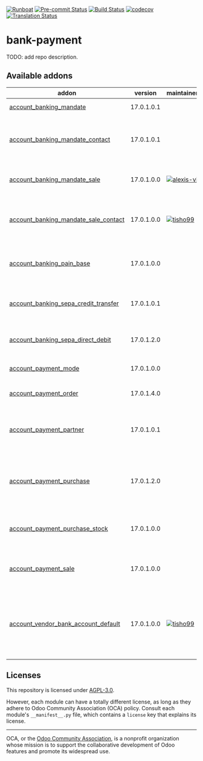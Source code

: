 
[![Runboat](https://img.shields.io/badge/runboat-Try%20me-875A7B.png)](https://runboat.odoo-community.org/builds?repo=OCA/bank-payment&target_branch=17.0)
[![Pre-commit Status](https://github.com/OCA/bank-payment/actions/workflows/pre-commit.yml/badge.svg?branch=17.0)](https://github.com/OCA/bank-payment/actions/workflows/pre-commit.yml?query=branch%3A17.0)
[![Build Status](https://github.com/OCA/bank-payment/actions/workflows/test.yml/badge.svg?branch=17.0)](https://github.com/OCA/bank-payment/actions/workflows/test.yml?query=branch%3A17.0)
[![codecov](https://codecov.io/gh/OCA/bank-payment/branch/17.0/graph/badge.svg)](https://codecov.io/gh/OCA/bank-payment)
[![Translation Status](https://translation.odoo-community.org/widgets/bank-payment-17-0/-/svg-badge.svg)](https://translation.odoo-community.org/engage/bank-payment-17-0/?utm_source=widget)

<!-- /!\ do not modify above this line -->

# bank-payment

TODO: add repo description.

<!-- /!\ do not modify below this line -->

<!-- prettier-ignore-start -->

[//]: # (addons)

Available addons
----------------
addon | version | maintainers | summary
--- | --- | --- | ---
[account_banking_mandate](account_banking_mandate/) | 17.0.1.0.1 |  | Banking mandates
[account_banking_mandate_contact](account_banking_mandate_contact/) | 17.0.1.0.1 |  | Assign specific banking mandates in contact level
[account_banking_mandate_sale](account_banking_mandate_sale/) | 17.0.1.0.0 | [![alexis-via](https://github.com/alexis-via.png?size=30px)](https://github.com/alexis-via) | Adds mandates on sale orders
[account_banking_mandate_sale_contact](account_banking_mandate_sale_contact/) | 17.0.1.0.0 | [![tisho99](https://github.com/tisho99.png?size=30px)](https://github.com/tisho99) | Add a specific contact mandate to sale orders
[account_banking_pain_base](account_banking_pain_base/) | 17.0.1.0.0 |  | Base module for PAIN file generation
[account_banking_sepa_credit_transfer](account_banking_sepa_credit_transfer/) | 17.0.1.0.1 |  | Create SEPA XML files for Credit Transfers
[account_banking_sepa_direct_debit](account_banking_sepa_direct_debit/) | 17.0.1.2.0 |  | Create SEPA files for Direct Debit
[account_payment_mode](account_payment_mode/) | 17.0.1.0.0 |  | Account Payment Mode
[account_payment_order](account_payment_order/) | 17.0.1.4.0 |  | Account Payment Order
[account_payment_partner](account_payment_partner/) | 17.0.1.0.1 |  | Adds payment mode on partners and invoices
[account_payment_purchase](account_payment_purchase/) | 17.0.1.2.0 |  | Adds Bank Account and Payment Mode on Purchase Orders
[account_payment_purchase_stock](account_payment_purchase_stock/) | 17.0.1.0.0 |  | Integrate Account Payment Purchase with Stock
[account_payment_sale](account_payment_sale/) | 17.0.1.0.0 |  | Adds payment mode on sale orders
[account_vendor_bank_account_default](account_vendor_bank_account_default/) | 17.0.1.0.0 | [![tisho99](https://github.com/tisho99.png?size=30px)](https://github.com/tisho99) | Set a default bank account on partners for their vendor bills

[//]: # (end addons)

<!-- prettier-ignore-end -->

## Licenses

This repository is licensed under [AGPL-3.0](LICENSE).

However, each module can have a totally different license, as long as they adhere to Odoo Community Association (OCA)
policy. Consult each module's `__manifest__.py` file, which contains a `license` key
that explains its license.

----
OCA, or the [Odoo Community Association](http://odoo-community.org/), is a nonprofit
organization whose mission is to support the collaborative development of Odoo features
and promote its widespread use.
